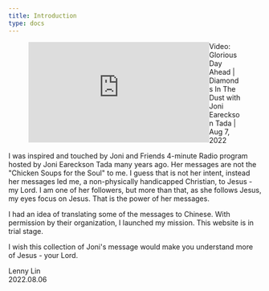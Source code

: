 ```yaml
---
title: Introduction
type: docs
---
```


<div class = "row">
  <figure>
<iframe width="360" height="200" src="https://www.youtube.com/embed/r12yYQvvOSk" title="Glorious Day Ahead | Diamonds In The Dust with Joni Eareckson Tada" frameborder="0" allow="accelerometer; autoplay; clipboard-write; encrypted-media; gyroscope; picture-in-picture" allowfullscreen style ="float: left" HSPACE="10" VSPACE="10"></iframe>
<figcaption>Video: Glorious Day Ahead | Diamonds In The Dust with Joni Eareckson Tada | Aug 7, 2022</figcaption>
  </figure>
</div>

I was inspired and touched by Joni and Friends 4-minute Radio program hosted by Joni Eareckson Tada many years ago.  Her messages are not the "Chicken Soups for the Soul" to me.  I guess that is not her intent, instead her messages led me, a non-physically handicapped Christian, to Jesus - my Lord.  I am one of her followers, but more than that, as she follows Jesus, my eyes focus on Jesus.  That is the power of her messages.

I had an idea of translating some of the messages to Chinese.  With permission by their organization, I launched my mission.  This website is in trial stage.  

I wish this collection of Joni's message would make you understand more of Jesus - your Lord.

Lenny Lin  
2022.08.06